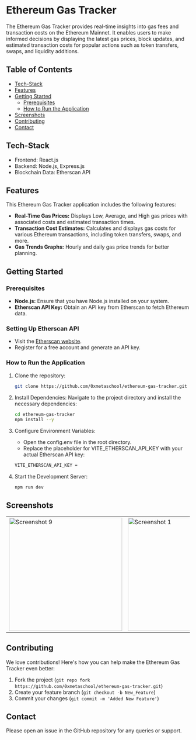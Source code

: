 # Ethereum Gas Tracker
The Ethereum Gas Tracker provides real-time insights into gas fees and transaction costs on the Ethereum Mainnet. It enables users to make informed decisions by displaying the latest gas prices, block updates, and estimated transaction costs for popular actions such as token transfers, swaps, and liquidity additions.



## Table of Contents

- [Tech-Stack](#tech-stack)
- [Features](#features)
- [Getting Started](#getting-started)
    - [Prerequisites](#prerequisites)
    - [How to Run the Application](#how-to-run-the-application)
- [Screenshots](#screenshots)
- [Contributing](#contributing)
- [Contact](#contact)

## Tech-Stack
- Frontend: React.js
- Backend: Node.js, Express.js
- Blockchain Data: Etherscan API

## Features
This Ethereum Gas Tracker application includes the following features:
- **Real-Time Gas Prices:** Displays Low, Average, and High gas prices with associated costs and estimated transaction times.
- **Transaction Cost Estimates:** Calculates and displays gas costs for various Ethereum transactions, including token transfers, swaps, and more.
- **Gas Trends Graphs:** Hourly and daily gas price trends for better planning.

## Getting Started
### Prerequisites
- **Node.js:** Ensure that you have Node.js installed on your system.
- **Etherscan API Key:** Obtain an API key from Etherscan to fetch Ethereum data.

### Setting Up Etherscan API 
- Visit the [Etherscan website](https://docs.etherscan.io/getting-started/viewing-api-usage-statistics).
- Register for a free account and generate an API key.


### How to Run the Application
1. Clone the repository:
    ```bash
    git clone https://github.com/0xmetaschool/ethereum-gas-tracker.git
    ```
2. Install Dependencies: Navigate to the project directory and install the necessary dependencies:
    ```bash
    cd ethereum-gas-tracker
    npm install --y
    ```
3. Configure Environment Variables:
     - Open the config.env file in the root directory.
     - Replace the placeholder for VITE_ETHERSCAN_API_KEY with your actual Etherscan API key:
   ```bash
   VITE_ETHERSCAN_API_KEY = 
    ```

4. Start the Development Server:
    ```bash
    npm run dev
    ```

## Screenshots

<table>
  <tr>
    <td><img src="https://github.com/user-attachments/assets/a9bbada9-1134-4eb5-8334-bc634f11fde4" alt="Screenshot 9" width="310"></td>
    <td><img src="https://github.com/user-attachments/assets/1b1b8002-e426-4cc1-b7e1-fd60ece29570" alt="Screenshot 1" width="310"></td>
    <td><img src="https://github.com/user-attachments/assets/59e50793-f911-4c2d-af30-a1f4766fa046" alt="Screenshot 2" width="310"></td>
  </tr>
</table>


## Contributing

We love contributions! Here's how you can help make the Ethereum Gas Tracker even better:

1. Fork the project (`git repo fork https://github.com/0xmetaschool/ethereum-gas-tracker.git`)
2. Create your feature branch (`git checkout -b New_Feature`)
3. Commit your changes (`git commit -m 'Added New Feature'`)

## Contact

Please open an issue in the GitHub repository for any queries or support.
